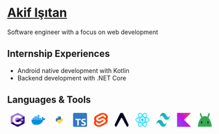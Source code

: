 <h1><a href="https://akifisitan.dev" target="_blank">Akif Işıtan</a></h1>

Software engineer with a focus on web development

## Internship Experiences

- Android native development with Kotlin
- Backend development with .NET Core

## Languages & Tools

<div style="display:flex;">

<a href="https://dotnet.microsoft.com/en-us/languages/csharp" style="margin: 0 0.5rem 0 0.5rem" target="_blank">
  <img src="icons/csharp.svg" style="width:2rem;height:2rem;">
</a>

<a href="https://www.docker.com/" style="margin: 0 0.5rem 0 0.5rem" target="_blank">
  <img src="icons/docker.svg" style="width:2rem;height:2rem;">
</a>

<a href="https://www.python.org/" style="margin: 0 0.5rem 0 0.5rem" target="_blank">
  <img src="icons/python.svg" style="width:2rem;height:2rem;">
</a>

<a href="https://www.typescriptlang.org/" style="margin: 0 0.5rem 0 0.5rem" target="_blank">
  <img src="icons/typescript.svg" style="width:2rem;height:2rem;">
</a>

<a href="https://svelte.dev/" style="margin: 0 0.5rem 0 0.5rem" target="_blank">
  <img src="icons/svelte.svg" style="width:2rem;height:2rem;">
</a>

<a href="https://expo.dev/" style="margin: 0 0.5rem 0 0.5rem" target="_blank">
  <img src="icons/expo.svg" style="width:2rem;height:2rem;">
</a>

<a href="https://react.dev/" style="margin: 0 0.5rem 0 0.5rem" target="_blank">
  <img src="icons/react.svg" style="width:2rem;height:2rem;">
</a>

<a href="https://tailwindcss.com/" style="margin: 0 0.5rem 0 0.5rem" target="_blank">
  <img src="icons/tailwindcss.svg" style="width:2rem;height:2rem;">
</a>

<a href="https://kotlinlang.org/" style="margin: 0 0.5rem 0 0.5rem" target="_blank">
  <img src="icons/kotlin.svg" style="width:2rem;height:2rem;">
</a>

<a href="https://developer.android.com/" style="margin: 0 0.5rem 0 0.5rem" target="_blank">
  <img src="icons/android-icon.svg" style="width:2rem;height:2rem;">
</a>

</div>
